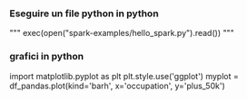 ### Eseguire un file python in python
"""
exec(open("spark-examples/hello_spark.py").read())
"""

### grafici in python

import matplotlib.pyplot as plt
plt.style.use('ggplot')
myplot = df_pandas.plot(kind='barh', x='occupation', y='plus_50k')

